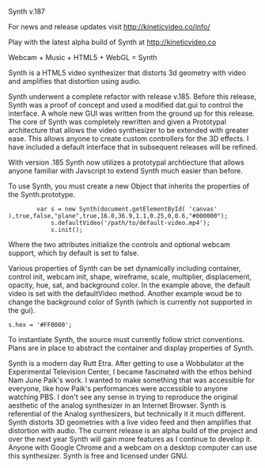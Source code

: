 Synth v.187


For news and release updates visit http://kineticvideo.co/info/

Play with the latest alpha build of Synth at http://kineticvideo.co


Webcam + Music + HTML5 + WebGL = Synth

Synth is a HTML5 video synthesizer that distorts 3d geometry with video and amplifies that distortion using audio. 


Synth underwent a complete refactor with release v.185. Before this release, Synth was a proof of concept and used a modified dat.gui to control the interface. A whole new GUI was written from the ground up for this release. The core of Synth was completely rewritten and given a Prototypal architecture that allows the video synthesizer to be extended with greater ease. This allows anyone to create custom controllers for the 3D effects. I have included a default interface that in subsequent releases will be refined. 

With version .185 Synth now utilizes a prototypal archtiecture that allows anyone familiar with Javscript to extend Synth much easier than before.


To use Synth, you must create a new Object that inherits the properties of the Synth.prototype.

```
		var s = new Synth(document.getElementById( 'canvas' ),true,false,"plane",true,16.0,36.9,1.1,0.25,0,0.6,"#000000");
			s.defaultVideo('/path/to/default-video.mp4');
			s.init();			
```

Where the two attributes initialize the controls and optional webcam support, which by default is set to false.

Various properties of Synth can be set dynamically including container, control init, webcam init, shape, wireframe, scale, multiplier, displacement, opacity, hue, sat, and background color. In the example above, the default video is set with the defaultVideo method. Another example woud be to change the background color of Synth (which is currently not supported in the gui).

```
s.hex = '#FF0000';

```


To instantiate Synth, the source must currently follow strict conventions. Plans are in place to abstract the container and display properties of Synth.


Synth is a modern day Rutt Etra. After getting to use a Wobbulator at the Experimental Television Center, I became fascinated with the ethos behind Nam June Paik's work. I wanted to make something that was accessible for everyone, like how Paik's performances were accessible to anyone watching PBS. I don't see any sense in trying to reproduce the original aesthetic of the analog synthesizer in an Internet Browser. Synth is referential of the Analog synthesizers, but technically it it much different.  Synth distorts 3D geometries with a live video feed and then amplifies that distortion with audio. The current release is an alpha build of the project and over the next year Synth will gain more features as I continue to develop it. Anyone with Google Chrome and a webcam on a desktop computer can use this synthesizer. Synth is free and licensed under GNU. 

